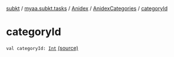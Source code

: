 [subkt](../../../index.md) / [myaa.subkt.tasks](../../index.md) / [Anidex](../index.md) / [AnidexCategories](index.md) / [categoryId](./category-id.md)

# categoryId

`val categoryId: `[`Int`](https://kotlinlang.org/api/latest/jvm/stdlib/kotlin/-int/index.html) [(source)](https://github.com/Myaamori/SubKt/blob/0.1.8/src/main/kotlin/myaa/subkt/tasks/tasks.kt#L1044)